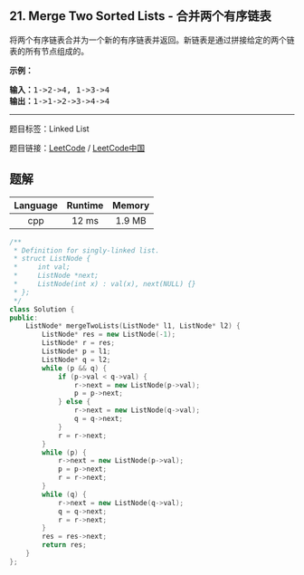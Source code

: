 ## 21. Merge Two Sorted Lists - 合并两个有序链表

<!--If you want to use the English description, use `question.content` instead-->

<p>将两个有序链表合并为一个新的有序链表并返回。新链表是通过拼接给定的两个链表的所有节点组成的。&nbsp;</p>

<p><strong>示例：</strong></p>

<pre><strong>输入：</strong>1-&gt;2-&gt;4, 1-&gt;3-&gt;4
<strong>输出：</strong>1-&gt;1-&gt;2-&gt;3-&gt;4-&gt;4
</pre>



-----

题目标签：Linked List

题目链接：[LeetCode](https://leetcode.com/problems/merge-two-sorted-lists/description/)  /  [LeetCode中国](https://leetcode-cn.com/problems/merge-two-sorted-lists/description/)

## 题解



| Language | Runtime | Memory |
|:---:|:---:|:---:|
| cpp  | 12  ms | 1.9 MB |

```cpp
/**
 * Definition for singly-linked list.
 * struct ListNode {
 *     int val;
 *     ListNode *next;
 *     ListNode(int x) : val(x), next(NULL) {}
 * };
 */
class Solution {
public:
    ListNode* mergeTwoLists(ListNode* l1, ListNode* l2) {
        ListNode* res = new ListNode(-1);
        ListNode* r = res;
        ListNode* p = l1;
        ListNode* q = l2;
        while (p && q) {
            if (p->val < q->val) {
                r->next = new ListNode(p->val);
                p = p->next;
            } else {
                r->next = new ListNode(q->val);
                q = q->next;
            }
            r = r->next;
        }
        while (p) {
            r->next = new ListNode(p->val);
            p = p->next;
            r = r->next;
        }
        while (q) {
            r->next = new ListNode(q->val);
            q = q->next;
            r = r->next;
        }
        res = res->next;
        return res;
    }
};
```
